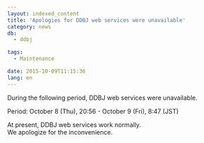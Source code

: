 ```yaml
---
layout: indexed_content
title: 'Apologies for DDBJ web services were unavailable'
category: news
db:
  - ddbj

tags:
  - Maintenance

date: 2015-10-09T11:15:36
lang: en
---
```


<p>During the following period, DDBJ web services were unavailable.</p>

<p>Period: October 8 (Thu), 20:56 - October 9 (Fri), 8:47 (JST)</p>

<p>At present, DDBJ web services work normally.<br>We apologize for the inconvenience.</p>
